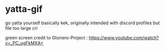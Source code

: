 # yatta-gif
go yatta yourself basically kek, originally intended with discord profiles but file too large *cri*


green screen credit to Gtonero-Project :
https://www.youtube.com/watch?v=_PC_ugFkMXA+
